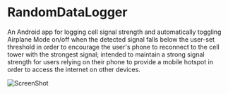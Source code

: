 # RandomDataLogger
An Android app for logging cell signal strength and automatically toggling Airplane Mode on/off when the detected signal falls below the user-set 
threshold in order to encourage the user's phone to reconnect to the cell tower with the strongest signal; intended to maintain a strong signal strength 
for users relying on their phone to provide a mobile hotspot in order to access the internet on other devices.


![ScreenShot](https://raw.github.com/nina-af/RandomDataLogger/blob/master/RandomDataLogger_sh1.jpg)
